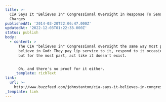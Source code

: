 ```yaml
---
title: >-
  CIA Says It "Believes In" Congressional Oversight In Response To Senate Spying
  Charges
publishedAt: '2014-03-20T22:06:47.000Z'
updatedAt: '2022-12-03T01:22:33.000Z'
status: publish
body:
  - content: >
      The CIA "believes in" Congressional oversight the same way most people
      believe in God: They pay lip service to it, respond to it occasionally,
      but for the most part, act like it doesn't exist.


      Oh, and there's no proof for it either.
    _template: richText
link:
  url: >-
    http://www.buzzfeed.com/johnstanton/cia-says-it-believes-in-congressional-oversight-in-response
_template: link
---
```


